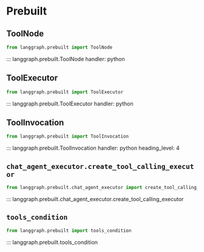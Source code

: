 # Prebuilt

## ToolNode

```python
from langgraph.prebuilt import ToolNode
```

::: langgraph.prebuilt.ToolNode
    handler: python
    

## ToolExecutor

```python
from langgraph.prebuilt import ToolExecutor
```

::: langgraph.prebuilt.ToolExecutor
    handler: python
    

## ToolInvocation

```python
from langgraph.prebuilt import ToolInvocation
```

::: langgraph.prebuilt.ToolInvocation
    handler: python
    heading_level: 4


## `chat_agent_executor.create_tool_calling_executor`

```python
from langgraph.prebuilt.chat_agent_executor import create_tool_calling_executor
```

::: langgraph.prebuilt.chat_agent_executor.create_tool_calling_executor

## `tools_condition`

```python
from langgraph.prebuilt import tools_condition
```

::: langgraph.prebuilt.tools_condition